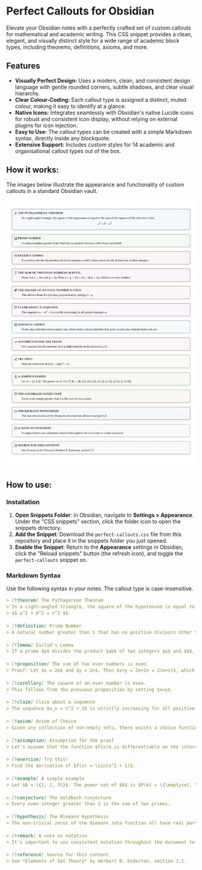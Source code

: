 # Perfect Callouts for Obsidian

Elevate your Obsidian notes with a perfectly crafted set of custom callouts for mathematical and academic writing. This CSS snippet provides a clean, elegant, and visually distinct style for a wide range of academic block types, including theorems, definitions, axioms, and more.

## Features

-   **Visually Perfect Design:** Uses a modern, clean, and consistent design language with gentle rounded corners, subtle shadows, and clear visual hierarchy.
-   **Clear Colour-Coding:** Each callout type is assigned a distinct, muted colour, making it easy to identify at a glance.
-   **Native Icons:** Integrates seamlessly with Obsidian's native Lucide icons for robust and consistent icon display, without relying on external plugins for icon injection.
-   **Easy to Use:** The callout types can be created with a simple Markdown syntax, directly inside any blockquote.
-   **Extensive Support:** Includes custom styles for 14 academic and organisational callout types out of the box.

## How it works:

The images below illustrate the appearance and functionality of custom callouts in a standard Obsidian vault.

![image](https://github.com/thr19/obsidian-css-snippets/blob/main/perfect-callout/examples/example.jpg?raw=true)


## How to use:

### Installation

1.  **Open Snippets Folder**: In Obsidian, navigate to **Settings > Appearance**. Under the "CSS snippets" section, click the folder icon to open the snippets directory.
2.  **Add the Snippet**: Download the `perfect-callouts.css` file from this repository and place it in the snippets folder you just opened.
3.  **Enable the Snippet**: Return to the **Appearance** settings in Obsidian, click the "Reload snippets" button (the refresh icon), and toggle the `perfect-callouts` snippet on.

### Markdown Syntax

Use the following syntax in your notes. The callout type is case-insensitive.

```markdown
> [!theorem] The Pythagorean Theorem
> In a right-angled triangle, the square of the hypotenuse is equal to the sum of the squares of the other two sides.
> $$ a^2 + b^2 = c^2 $$

> [!definition] Prime Number
> A natural number greater than 1 that has no positive divisors other than 1 and itself.

> [!lemma] Euclid's Lemma
> If a prime $p$ divides the product $ab$ of two integers $a$ and $b$, then $p$ must divide at least one of these integers.

> [!proposition] The sum of two even numbers is even.
> Proof: Let $x = 2m$ and $y = 2n$. Then $x+y = 2m+2n = 2(m+n)$, which is an even number.

> [!corollary] The square of an even number is even.
> This follows from the previous proposition by setting $x=y$.

> [!claim] Claim about a sequence
> The sequence $a_n = n^2 + 1$ is strictly increasing for all positive integers $n$.

> [!axiom] Axiom of Choice
> Given any collection of non-empty sets, there exists a choice function that picks exactly one element from each set.

> [!assumption] Assumption for the proof
> Let's assume that the function $f(x)$ is differentiable on the interval $(a,b)$.

> [!exercise] Try this!
> Find the derivative of $f(x) = \sin(x^2 + 1)$.

> [!example] A simple example
> Let $A = \{1, 2, 3\}$. The power set of $A$ is $P(A) = \{\emptyset, \{1\}, \{2\}, \{3\}, \{1, 2\}, \{1, 3\}, \{2, 3\}, \{1, 2, 3\}\}$.

> [!conjecture] The Goldbach Conjecture
> Every even integer greater than 2 is the sum of two primes.

> [!hypothesis] The Riemann Hypothesis
> The non-trivial zeros of the Riemann zeta function all have real part 1/2.

> [!remark] A note on notation
> It's important to use consistent notation throughout the document to avoid confusion.

> [!reference] Source for this content
> See *Elements of Set Theory* by Herbert B. Enderton, section 3.2.
